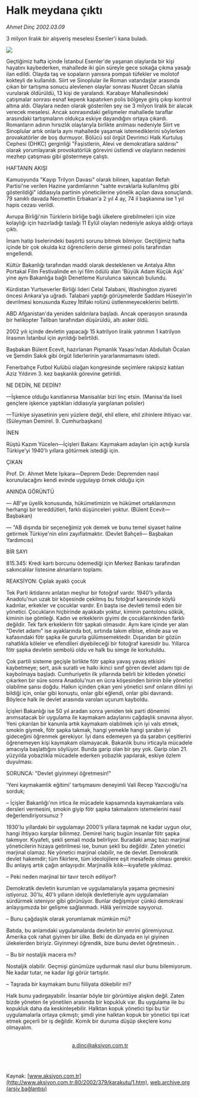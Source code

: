# Halk meydana çıktı

*Ahmet Dinç 2002.03.09*

<div>
 <p class="spot">
  3 milyon liralık bir alışveriş meselesi Esenler'i kana buladı.
 </p>
 <p class="metin">
 </p>
 <img border="0" src="/web/20020329163741im_/http://www.aksiyon.com.tr/2002/379/resimler/halk.jpg"/>
 <p class="metin">
  Geçtiğimiz hafta içinde İstanbul Esenler'de yaşanan olaylarda bir kişi hayatını kaybederken, mahallede iki gün süreyle gece sokağa çıkma yasağı ilan edildi. Olayda taş ve sopaların yanısıra pompalı tüfekler ve molotof kokteyli de kullanıldı. Siirt ve Sinoplular ile Roman vatandaşlar arasında çıkan bir tartışma sonucu alevlenen olaylar sonrası Nusret Özcan silahla vurularak öldürüldü, 13 kişi de yaralandı. Karabayır Mahallesindeki çatışmalar sonrası esnaf kepenk kapatırken polis bölgeye giriş çıkışı kontrol altına aldı. Olaylara neden olarak gösterilen şey ise 3 milyon liralık bir alacak verecek meselesi. Ancak sonrasındaki gelişmeler mahallede taraflar arasındaki tartışmaların oldukça eskiye dayandığını ortaya çıkardı. Romanların adının hırsızlık olaylarıyla birlikte anılması nedeniyle Siirt ve Sinoplular artık onlarla aynı mahallede yaşamak istemediklerini söylerken provakatörler de boş durmuyor. Bölücü sol örgüt Devrimci Halk Kurtuluş Cephesi (DHKC) gerginliği "Faşistlerin, Alevi ve demokratlara saldırısı" olarak yorumlayarak provokatörlük görevini üstlendi ve olayların nedenini mezhep çatışması gibi göstermeye çalıştı.
 </p>
 <p class="metin">
 </p>
 <p class="arabaslik">
  HAFTANIN AKIŞI
 </p>
 <p class="metin">
  Kamuoyunda "Kayıp Trilyon Davası" olarak bilinen, kapatılan Refah Partisi'ne verilen Hazine yardımlarının "sahte evraklarla kullanılmış gibi gösterildiği" iddiasıyla partinin yöneticilerine yönelik açılan dava sonuçlandı. 79 sanıklı davada Necmettin Erbakan'a 2 yıl 4 ay, 74 il başkanına ise 1 yıl hapis cezası verildi.
 </p>
 <p class="metin">
  Avrupa Birliği'nin Türklerin birliğe bağlı ülkelere girebilmeleri için vize kolaylığı için hazırladığı taslağı 11 Eylül olayları nedeniyle askıya aldığı ortaya çıktı.
 </p>
 <p class="metin">
  İmam hatip liselerindeki başörtü sorunu bitmek bilmiyor. Geçtiğimiz hafta içinde bir çok okulda kız öğrencilerin derse girmesi polis tarafından engellendi.
 </p>
 <p class="metin">
  Kültür Bakanlığı tarafından maddi olarak desteklenen ve Antalya Altın Portakal Film Festivalinde en iyi film ödülü alan 'Büyük Adam Küçük Aşk' yine aynı Bakanlığa bağlı Denetleme Kurulunca sakıncalı bulundu.
 </p>
 <p class="metin">
  Kürdistan Yurtseverler Birliği lideri Celal Talabani, Washington ziyareti öncesi Ankara'ya uğradı. Talabani yaptığı görüşmelerde Saddam Hüseyin'in devrilmesi konusunda Kuzey İttifakı rolünü üstlenmeyeceklerini belirtti.
 </p>
 <p class="metin">
  ABD Afganistan'da yeniden saldırılara başladı. Ancak operasyon sırasında bir helikopter Taliban tarafından düşürüldü, altı asker öldü.
 </p>
 <p class="metin">
  2002 yılı içinde devletin yapacağı 15 katrilyon liralık yatırımın 1 katrilyon lirasının İstanbul için ayrıldığı belirtildi.
 </p>
 <p class="metin">
  Başbakan Bülent Ecevit, hazırlanan Pişmanlık Yasası'ndan Abdullah Öcalan ve Şemdin Sakık gibi örgüt liderlerinin yararlanmamasını istedi.
 </p>
 <p class="metin">
  Fenerbahçe Futbol Kulübü olağan kongresinde seçimlere rakipsiz katılan Aziz Yıldırım 3. kez başkanlık görevine getirildi.
 </p>
 <p class="metin">
 </p>
 <p class="arabaslik">
  NE DEDİN, NE DEDİN?
 </p>
 <p class="metin">
  —İşkence olduğu kanıtlanırsa Manisalılar bizi linç etsin. (Manisa'da liseli gençlere işkence yaptıkları iddiasıyla yargılanan polisler)
 </p>
 <p class="metin">
  —Türkiye siyasetinin yeni yüzlere değil, ehil ellere, ehil zihinlere ihtiyacı var. (Süleyman Demirel. 9. Cumhurbaşkanı)
 </p>
 <p class="metin">
 </p>
 <p class="arabaslik">
  İNEN
 </p>
 <p class="metin">
  Rüştü Kazım Yücelen—İçişleri Bakanı: Kaymakam adayları için açtığı kursla Türkiye'yi 1940'lı yıllara götürmek istediği için.
 </p>
 <p class="metin">
 </p>
 <p class="arabaslik">
  ÇIKAN
 </p>
 <p class="metin">
  Prof. Dr. Ahmet Mete Işıkara—Deprem Dede: Depremden nasıl korunulacağını kendi evinde uygulayıp örnek olduğu için
 </p>
 <p class="metin">
 </p>
 <p class="arabaslik">
  ANINDA GÖRÜNTÜ
 </p>
 <p class="metin">
  — AB'ye üyelik konusunda, hükümetimizin ve hükümet ortaklarımızın herhangi bir tereddütleri, farklı düşünceleri yoktur. (Bülent Ecevit—Başbakan)
 </p>
 <p class="metin">
  — "AB dışında bir seçeneğimiz yok demek ve bunu temel siyaset haline getirmek Türkiye'nin elini zayıflatmaktır. (Devlet Bahçeli— Başbakan Yardımcısı)
 </p>
 <p class="metin">
 </p>
 <p class="arabaslik">
  BİR SAYI
 </p>
 <p class="metin">
  815.345: Kredi kartı borcunu ödemediği için Merkez Bankası tarafından sakıncalılar listesine alınanların toplamı.
 </p>
 <p class="metin">
 </p>
 <p class="arabaslik">
  REAKSİYON: Çıplak ayaklı çocuk
 </p>
 <p class="metin">
  Tek Parti iktidarını anlatan meşhur bir fotoğraf vardır. 1940'lı yıllarda Anadolu'nun uzak bir köşesinde çekilmış bu fotoğraf karesinde köylü kadınlar, erkekler ve çocuklar vardır. En başta ise devleti temsil eden bir yönetici. Çocukların hiçbirinde ayakkabı yoktur, kiminin pantolonu sökük, kiminin ise gömleği. Kadın ve erkeklerin giyimi de çocuklarınkinden farklı değildir. Tek fark erkeklerin fötr şapkalı olmasıdır. Aynı kare içinde yer alan "Devlet adamı" ise ayaklarında bot, sırtında takım elbise, elinde asa ve kafasındaki fötr şapka ile gururla gülümsemektedir. Dışarıdan bir gözün rahatlıkla köleler ve efendileri diyebileceği bir fotoğraf karesidir bu. Yıllarca fötr şapka devletin sembolü oldu ve halk bu simge ile korkutuldu.
 </p>
 <p class="metin">
  Çok partili sisteme geçişle birlikte fötr şapka yavaş yavaş etkisini kaybetmeye; sert, asık suratlı ve halkı ikinci sınıf gören devlet adamı tipi de kaybolmaya başladı. Cumhuriyetin ilk yıllarında belirli bir kitleden yönetici çıkarken bir süre sonra Anadolu'nun en ücra köşesinden birinin bile yönetici olabilme şansı doğdu. Halkın içinden çıkan yeni yönetici sınıf onların dilini iyi bildiği için, onlar gibi konuştu, onlar gibi eğlendi, onlar gibi davrandı. Böylece halk ile devlet arasında varolan uçurum kayboldu.
 </p>
 <p class="metin">
  İçişleri Bakanlığı ise 50 yıl aradan sonra yeniden tek parti dönemini anımsatacak bir uygulama ile kaymakam adaylarını çağdaşlık sınavına alıyor. Yeni çıkarılan bir kanunla artık kaymakam olabilmek için iyi vals etmek, smokin giymek, fötr şapka takmak, hangi yemekle hangi şarabın iyi gideceğini öğrenmek gerekiyor. İyi dans edemeyen ya da şarabın çeşitlerini öğrenemeyen kişi kaymakam olamayacak. Bakanlık bunu irticayla mücadele amacıyla başlattığını söylüyor. Bunda garip olan bir şey yok. Garip olan 21. yüzyılda yobazlıkla mücadele ederken yobazlık yapılarak, eskiye özlem duyulması.
 </p>
 <p class="metin">
 </p>
 <p class="arabaslik">
  SORUNCA: "Devlet giyinmeyi öğretmesin!"
 </p>
 <p class="metin">
  'Yeni kaymakamlık eğitimi' tartışmasını deneyimli Vali Recep Yazıcıoğlu'na sorduk;
 </p>
 <p class="metin">
  – İçişler Bakanlığı'nın irtica ile mücadele kapsamında kaymakamlara vals dersleri vermesini, smokin giyip fötr şapka takmalarını istemelerini nasıl değerlendiriyorsunuz ?
 </p>
 <p class="metin">
  1930'lu  yıllardaki bir uygulamayı 2000'li yıllara taşımak ne kadar uygun olur, hangi ihtiyacı karşılar bilinmez. Demirel hariç bugün insanlar fötr şapka takmıyor. Kıyafeti, şekli şemali moda belirliyor. Buradaki amaç bazı marjinal yöneticilerin hizaya getirilmesi  ise, bunun şekli bu değildir. Zaten yönetici marjinal olamaz. Ne yönetici marjinal olabilir, ne de devlet. Demokratik devlet hakemdir; tüm fikirlere, tüm ideolojilere eşit mesafede olması gerekir. Bu anlayış artık çağın anlayışıdır. Marjinallik kılık—kıyafetle yıkılmaz.
 </p>
 <p class="metin">
  – Peki neden marjinal bir tavır tercih ediliyor?
 </p>
 <p class="metin">
  Demokratik devletin kurumları ve uygulamalarıyla yaşama geçmesini istiyoruz. 30'lu, 40'lı yılların idelojik devletleriyle aynı uygulamaları sürdürmek isteniyor gibi görünüyor. Bunlar değişmiyor çünkü demokrasi anlayışımızda bir gelişme sağlanmadı. Hâlâ yerimizde sayıyoruz.
 </p>
 <p class="metin">
  – Bunu çağdaşlık olarak yorumlamak mümkün mü?
 </p>
 <p class="metin">
  Batıda, bu anlamdaki uygulamalarda devletin bir emrini göremiyoruz. Amerika çok rahat giyinen bir ülke. Belki de dünyada en iyi giyinen ülekelerden biriyiz. Giyinmeyi öğrendik, bize bunu devlet öğretmesin. .
 </p>
 <p class="metin">
  – Bu bir nostaljik macera mı?
 </p>
 <p class="metin">
  Nostaljik olabilir. Geçmişi günümüze uydurmak nasıl olur bunu bilemiyorum. Ne kadar tutar, ne kadar ilgi görür tartışılır.
 </p>
 <p class="metin">
  –  Taşrada bir kaymakam bunu fiiliyata dökebilir mi?
 </p>
 <p class="metin">
  Halk bunu yadırgayabilir. İnsanlar böyle bir görüntüye alışkın değil. Zaten bizde yöneten ile yönetilen arasında bir kopukluk var. Bu uygulama ile bu kopukluk daha da keskinleşebilir. Halktan kopuk yönetici tipi bu tür uygulamalarla ortaya çıkmıştı; şimdi yine halktan kopuk bir yönetici tipi icat etmek geçerli bir iş değildir.  Komik bir duruma düşüp skeçlere konu olmayalım.
 </p>
 <br/>
 <center>
  <a class="anaorta" href="http://web.archive.org/web/20020329163741/mailto:a.dinc@aksiyon.com.tr">
   a.dinc@aksiyon.com.tr
  </a>
 </center>
 <br/>
 <br/>
 <br/>
</div>

Kaynak: [www.aksiyon.com.tr](http://www.aksiyon.com.tr:80/2002/379/karakutu/1.htm), [web.archive.org (arşiv bağlantısı)](http://web.archive.org/web/20020329163741/http://www.aksiyon.com.tr:80/2002/379/karakutu/1.htm)
